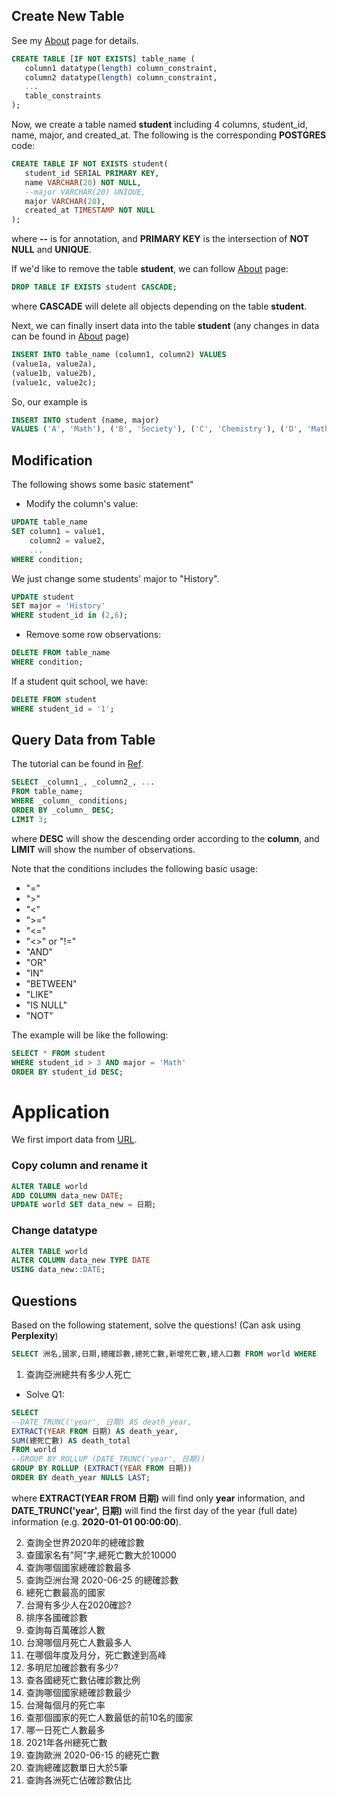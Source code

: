 ## Create New Table
See my [About](https://neon.com/postgresql/postgresql-tutorial/postgresql-create-table) page for details.

```sql
CREATE TABLE [IF NOT EXISTS] table_name (
   column1 datatype(length) column_constraint,
   column2 datatype(length) column_constraint,
   ...
   table_constraints
);
```

Now, we create a table named **student** including 4 columns, student_id, name, major, and created_at.
The following is the corresponding **POSTGRES** code:

```sql
CREATE TABLE IF NOT EXISTS student(
   student_id SERIAL PRIMARY KEY,
   name VARCHAR(20) NOT NULL,
   --major VARCHAR(20) UNIQUE,
   major VARCHAR(20),
   created_at TIMESTAMP NOT NULL
);
```

where **--** is for annotation, and **PRIMARY KEY** is the intersection of **NOT NULL** and **UNIQUE**.

If we'd like to remove the table **student**, we can follow [About](https://neon.com/postgresql/postgresql-tutorial/postgresql-drop-table) page:

```sql
DROP TABLE IF EXISTS student CASCADE;
```

where **CASCADE** will delete all objects depending on the table **student**.

Next, we can finally insert data into the table **student**
(any changes in data can be found in [About](https://neon.com/postgresql/postgresql-tutorial/postgresql-insert) page)
```sql
INSERT INTO table_name (column1, column2) VALUES
(value1a, value2a),
(value1b, value2b),
(value1c, value2c);
```
So, our example is
```sql
INSERT INTO student (name, major) 
VALUES ('A', 'Math'), ('B', 'Society'), ('C', 'Chemistry'), ('D', 'Math'), ('E', 'Society'), ('F', 'Chemistry');
```

## Modification
The following shows some basic statement"

* Modify the column's value:
```sql
UPDATE table_name
SET column1 = value1,
    column2 = value2,
    ...
WHERE condition;
```

We just change some students' major to "History".
```sql
UPDATE student 
SET major = 'History'
WHERE student_id in (2,6);
```

* Remove some row observations:

```sql
DELETE FROM table_name
WHERE condition;
```

If a student quit school, we have:
```sql
DELETE FROM student
WHERE student_id = '1';
```

## Query Data from Table
The tutorial can be found in [Ref](https://neon.com/postgresql/postgresql-tutorial/postgresql-select).

```sql
SELECT _column1_, _column2_, ...
FROM table_name;
WHERE _column_ conditions;
ORDER BY _column_ DESC;
LIMIT 3;
```
where **DESC** will show the descending order according to the **column**, and **LIMIT** will show the number of observations.

Note that the conditions includes the following basic usage:
* "="
* ">"
* "<"
* ">="
* "<="
* "<>" or "!=" 
* "AND"
* "OR"
* "IN"
* "BETWEEN"
* "LIKE"
* "IS NULL"
* "NOT"

The example will be like the following:
```sql
SELECT * FROM student
WHERE student_id > 3 AND major = 'Math'
ORDER BY student_id DESC;
```

# Application
We first import data from [URL](https://github.com/Anran13/postgres_learning/blob/main/new_table/world.csv).

### Copy column and rename it
```sql
ALTER TABLE world 
ADD COLUMN data_new DATE;
UPDATE world SET data_new = 日期;
```

### Change **datatype**
```sql
ALTER TABLE world
ALTER COLUMN data_new TYPE DATE
USING data_new::DATE;
```

## Questions
Based on the following statement, solve the questions! (Can ask using **Perplexity**)
```sql
SELECT 洲名,國家,日期,總確診數,總死亡數,新增死亡數,總人口數 FROM world WHERE
```

1. 查詢亞洲總共有多少人死亡
* Solve Q1:
```sql
SELECT 
--DATE_TRUNC('year', 日期) AS death_year,
EXTRACT(YEAR FROM 日期) AS death_year,
SUM(總死亡數) AS death_total
FROM world
--GROUP BY ROLLUP (DATE_TRUNC('year', 日期))
GROUP BY ROLLUP (EXTRACT(YEAR FROM 日期))
ORDER BY death_year NULLS LAST;
```
where **EXTRACT(YEAR FROM 日期)** will find only **year** information, and
**DATE_TRUNC('year', 日期)** will find the first day of the year (full date) information (e.g. **2020-01-01 00:00:00**).

2. 查詢全世界2020年的總確診數
3. 查國家名有"阿"字,總死亡數大於10000
4. 查詢哪個國家總確診數最多
5. 查詢亞洲台灣 2020-06-25 的總確診數
6. 總死亡數最高的國家
7. 台灣有多少人在2020確診?
8. 排序各國確診數
9. 查詢每百萬確診人數
10. 台灣哪個月死亡人數最多人
11. 在哪個年度及月分，死亡數達到高峰
12. 多明尼加確診數有多少?
13. 查各國總死亡數佔確診數比例
14. 查詢哪個國家總確診數最少
15. 台灣每個月的死亡率
16. 查那個國家的死亡人數最低的前10名的國家
17. 哪一日死亡人數最多
18. 2021年各州總死亡數
19. 查詢歐洲 2020-06-15 的總死亡數
20. 查詢總確認數單日大於5筆
21. 查詢各洲死亡佔確診數佔比